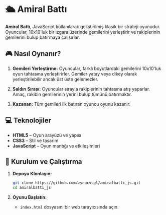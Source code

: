 # 🛳️ Amiral Battı

**Amiral Battı**, JavaScript kullanılarak geliştirilmiş klasik bir strateji oyunudur. Oyuncular, 10x10'luk bir ızgara üzerinde gemilerini yerleştirir ve rakiplerinin gemilerini bulup batırmaya çalışırlar.

## 🎮 Nasıl Oynanır?

1. **Gemileri Yerleştirme:** Oyuncular, farklı boyutlardaki gemilerini 10x10'luk oyun tahtasına yerleştirirler. Gemiler yatay veya dikey olarak yerleştirilebilir ancak üst üste gelemezler.

2. **Saldırı Sırası:** Oyuncular sırayla rakiplerinin tahtasına atış yaparlar. Amaç, rakibin gemilerinin yerini bulup tümünü batırmaktır.

3. **Kazanan:** Tüm gemileri ilk batıran oyuncu oyunu kazanır.

## 💻 Teknolojiler

- **HTML5** – Oyun arayüzü ve yapısı  
- **CSS3** – Stil ve tasarım  
- **JavaScript** – Oyun mantığı ve etkileşimleri

## 🚀 Kurulum ve Çalıştırma

1. **Depoyu Klonlayın:**

   ```bash
   git clone https://github.com/zynpcvsgl/amiralbatti_js.git
   cd amiralbatti_js
   ```

2. **Oyunu Başlatın:**

   - `index.html` dosyasını bir web tarayıcısında açın.


